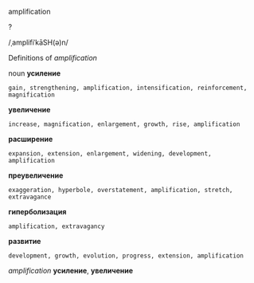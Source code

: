 amplification

?

/ˌamplifiˈkāSH(ə)n/

Definitions of _amplification_

noun
**усиление**

    gain, strengthening, amplification, intensification, reinforcement, magnification
**увеличение**

    increase, magnification, enlargement, growth, rise, amplification
**расширение**

    expansion, extension, enlargement, widening, development, amplification
**преувеличение**

    exaggeration, hyperbole, overstatement, amplification, stretch, extravagance
**гиперболизация**

    amplification, extravagancy
**развитие**

    development, growth, evolution, progress, extension, amplification

_amplification_
**усиление**, **увеличение**